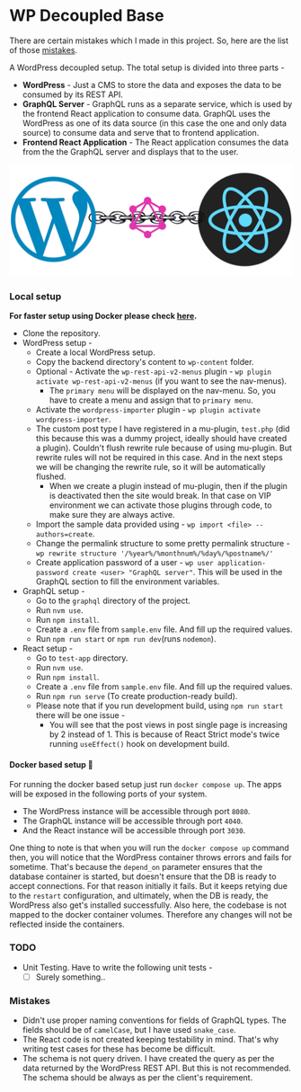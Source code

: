 # WP Decoupled Base

There are certain mistakes which I made in this project. So, here are the list of those [mistakes](#mistakes).

A WordPress decoupled setup. The total setup is divided into three parts -
- **WordPress** - Just a CMS to store the data and exposes the data to be consumed by its REST API.
- **GraphQL Server** - GraphQL runs as a separate service, which is used by the frontend React application to consume data. GraphQL uses the WordPress as one of its data source (in this case the one and only data source) to consume data and serve that to frontend application.
- **Frontend React Application** - The React application consumes the data from the the GraphQL server and displays that to the user.

![Decoupled WordPress Banner](./extra/Logo.png)

### Local setup

**For faster setup using Docker please check [here](#docker-based-setup-).**

- Clone the repository.
- WordPress setup -
	- Create a local WordPress setup.
	- Copy the backend directory's content to `wp-content` folder.
	- Optional - Activate the `wp-rest-api-v2-menus` plugin - `wp plugin activate wp-rest-api-v2-menus`  (if you want to see the nav-menus).
	  - The `primary menu` will be displayed on the nav-menu. So, you have to create a menu and assign that to `primary menu`.
	- Activate the `wordpress-importer` plugin - `wp plugin activate wordpress-importer`.
	- The custom post type I have registered in a mu-plugin, `test.php` (did this because this was a dummy project, ideally should have created a plugin). Couldn't flush rewrite rule because of using mu-plugin. But rewrite rules will not be required in this case. And in the next steps we will be changing the rewrite rule, so it will be automatically flushed.
	  - When we create a plugin instead of mu-plugin, then if the plugin is deactivated then the site would break. In that case on VIP environment we can activate those plugins through code, to make sure they are always active.
	- Import the sample data provided using - `wp import <file> --authors=create`.
	- Change the permalink structure to some pretty permalink structure - `wp rewrite structure '/%year%/%monthnum%/%day%/%postname%/'`
	- Create application password of a user - `wp user application-password create <user> "GraphQL server"`. This will be used in the GraphQL section to fill the environment variables.
- GraphQL setup -
	- Go to the `graphql` directory of the project.
	- Run `nvm use`.
	- Run `npm install`.
	- Create a `.env` file from `sample.env` file. And fill up the required values.
	- Run `npm run start` or `npm run dev`(runs `nodemon`).
- React setup -
	- Go to `test-app` directory.
	- Run `nvm use`.
	- Run `npm install`.
	- Create a `.env` file from `sample.env` file. And fill up the required values.
	- Run `npm run serve` (To create production-ready build).
	- Please note that if you run development build, using `npm run start` there will be one issue -
	  - You will see that the post views in post single page is increasing by 2 instead of 1. This is because of React Strict mode's twice running `useEffect()` hook on development build.

#### Docker based setup 🐳

For running the docker based setup just run `docker compose up`. The apps will be exposed in the following ports of your system.
- The WordPress instance will be accessible through port `8080`.
- The GraphQL instance will be accessible through port `4040`.
- And the React instance will be accessible through port `3030`.

One thing to note is that when you will run the `docker compose up` command then, you will notice that the WordPress container throws errors and fails for sometime. That's because the `depend_on` parameter ensures that the database container is started, but doesn't ensure that the DB is ready to accept connections. For that reason initially it fails. But it keeps retying due to the `restart` configuration, and ultimately, when the DB is ready, the WordPress also get's installed successfully.
Also here, the codebase is not mapped to the docker container volumes. Therefore any changes will not be reflected inside the containers.

### TODO

- Unit Testing. Have to write the following unit tests -
  - [ ] Surely something..

### Mistakes

- Didn't use proper naming conventions for fields of GraphQL types. The fields should be of `camelCase`, but I have used `snake_case`.
- The React code is not created keeping testability in mind. That's why writing test cases for these has become be difficult.
- The schema is not query driven. I have created the query as per the data returned by the WordPress REST API. But this is not recommended. The schema should be always as per the client's requirement.
